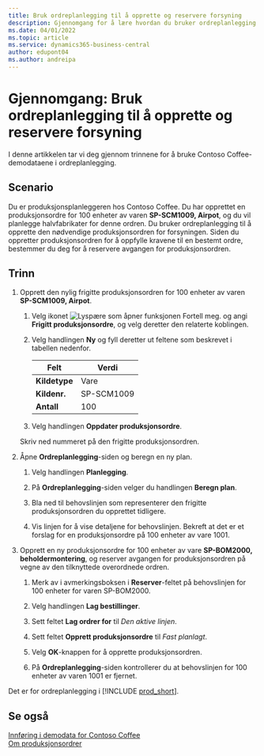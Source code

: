 ```yaml
---
title: Bruk ordreplanlegging til å opprette og reservere forsyning
description: Gjennomgang for å lære hvordan du bruker ordreplanlegging til å opprette den nødvendige produksjonsordren for forsyningen i Business Central.
ms.date: 04/01/2022
ms.topic: article
ms.service: dynamics365-business-central
author: edupont04
ms.author: andreipa
---
```


# <a name="walkthrough-use-order-planning-to-create-and-reserve-supply"></a><a name="walkthrough-use-order-planning-to-create-and-reserve-supply"></a><a name="walkthrough-use-order-planning-to-create-and-reserve-supply"></a>Gjennomgang: Bruk ordreplanlegging til å opprette og reservere forsyning

I denne artikkelen tar vi deg gjennom trinnene for å bruke Contoso Coffee-demodataene i ordreplanlegging.

## <a name="scenario"></a><a name="scenario"></a><a name="scenario"></a>Scenario

Du er produksjonsplanleggeren hos Contoso Coffee. Du har opprettet en produksjonsordre for 100 enheter av varen **SP-SCM1009, Airpot**, og du vil planlegge halvfabrikater for denne ordren. Du bruker ordreplanlegging til å opprette den nødvendige produksjonsordren for forsyningen. Siden du oppretter produksjonsordren for å oppfylle kravene til en bestemt ordre, bestemmer du deg for å reservere avgangen for produksjonsordren.  

## <a name="steps"></a><a name="steps"></a><a name="steps"></a>Trinn

1. Opprett den nylig frigitte produksjonsordren for 100 enheter av varen **SP-SCM1009, Airpot**.

    1. Velg ikonet ![Lyspære som åpner funksjonen Fortell meg.](../../media/ui-search/search_small.png "Fortell hva du vil gjøre") og angi **Frigitt produksjonsordre**, og velg deretter den relaterte koblingen.  

    2. Velg handlingen **Ny** og fyll deretter ut feltene som beskrevet i tabellen nedenfor.  

        |Felt  |Verdi  |
        |---------|---------|
        |**Kildetype** |Vare|
        |**Kildenr.** |SP-SCM1009|
        |**Antall** |100|
    3. Velg handlingen **Oppdater produksjonsordre**.  

    Skriv ned nummeret på den frigitte produksjonsordren.

2. Åpne **Ordreplanlegging**-siden og beregn en ny plan.

    1. Velg handlingen **Planlegging**.  

    2. På **Ordreplanlegging**-siden velger du handlingen **Beregn plan**.  

    3. Bla ned til behovslinjen som representerer den frigitte produksjonsordren du opprettet tidligere.  

    4. Vis linjen for å vise detaljene for behovslinjen. Bekreft at det er et forslag for en produksjonsordre på 100 enheter av vare 1001.  

3. Opprett en ny produksjonsordre for 100 enheter av vare **SP-BOM2000, beholdermontering**, og reserver avgangen for produksjonsordren på vegne av den tilknyttede overordnede ordren.  

    1. Merk av i avmerkingsboksen i **Reserver**-feltet på behovslinjen for 100 enheter for varen SP-BOM2000.

    2. Velg handlingen **Lag bestillinger**.  

    3. Sett feltet **Lag ordrer for** til *Den aktive linjen*.  

    4. Sett feltet **Opprett produksjonsordre** til *Fast planlagt*.

    5. Velg **OK**-knappen for å opprette produksjonsordren.

    6. På **Ordreplanlegging**-siden kontrollerer du at behovslinjen for 100 enheter av varen 1001 er fjernet.

Det er for ordreplanlegging i [!INCLUDE [prod_short](../../includes/prod_short.md)].  

## <a name="see-also"></a><a name="see-also"></a><a name="see-also"></a>Se også

[Innføring i demodata for Contoso Coffee](../contoso-coffee-intro.md)  
[Om produksjonsordrer](../../production-about-production-orders.md)  
